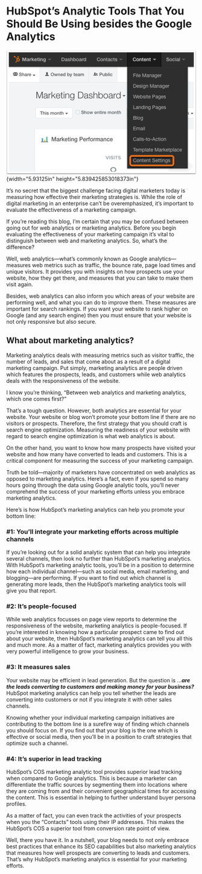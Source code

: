 HubSpot’s Analytic Tools That You Should Be Using besides the Google Analytics
==============================================================================

![](img/media/image1.png){width="5.93125in"
height="5.839425853018373in"}

It’s no secret that the biggest challenge facing digital marketers today
is measuring how effective their marketing strategies is. While the role
of digital marketing in an enterprise can’t be overemphasized, it’s
important to evaluate the effectiveness of a marketing campaign.

If you’re reading this blog, I’m certain that you may be confused
between going out for web analytics or marketing analytics. Before you
begin evaluating the effectiveness of your marketing campaign it’s vital
to distinguish between web and marketing analytics. So, what’s the
difference?

Well, web analytics—what’s commonly known as Google analytics—measures
web metrics such as traffic, the bounce rate, page load times and unique
visitors. It provides you with insights on how prospects use your
website, how they get there, and measures that you can take to make them
visit again.

Besides, web analytics can also inform you which areas of your website
are performing well, and what you can do to improve them. These measures
are important for search rankings. If you want your website to rank
higher on Google (and any search engine) then you must ensure that your
website is not only responsive but also secure.

What about marketing analytics?
-------------------------------

Marketing analytics deals with measuring metrics such as visitor
traffic, the number of leads, and sales that come about as a result of a
digital marketing campaign. Put simply, marketing analytics are people
driven which features the prospects, leads, and customers while web
analytics deals with the responsiveness of the website.

I know you’re thinking, “Between web analytics and marketing analytics,
which one comes first?”

That’s a tough question. However, both analytics are essential for your
website. Your website or blog won’t promote your bottom line if there
are no visitors or prospects. Therefore, the first strategy that you
should craft is search engine optimization. Measuring the readiness of
your website with regard to search engine optimization is what web
analytics is about.

On the other hand, you want to know how many prospects have visited your
website and how many have converted to leads and customers. This is a
critical component for measuring the success of your marketing campaign.

Truth be told—majority of marketers have concentrated on web analytics
as opposed to marketing analytics. Here’s a fact, even if you spend so
many hours going through the data using Google analytic tools, you’ll
never comprehend the success of your marketing efforts unless you
embrace marketing analytics.

Here’s is how HubSpot’s marketing analytics can help you promote your
bottom line:

### \#1: You’ll integrate your marketing efforts across multiple channels

If you’re looking out for a solid analytic system that can help you
integrate several channels, then look no further than HubSpot’s
marketing analytics. With HubSpot’s marketing analytic tools, you’ll be
in a position to determine how each individual channel—such as social
media, email marketing, and blogging—are performing. If you want to find
out which channel is generating more leads, then the HubSpot’s marketing
analytics tools will give you that report.

### \#2: It’s people-focused

While web analytics focusses on page view reports to determine the
responsiveness of the website, marketing analytics is people-focused. If
you’re interested in knowing how a particular prospect came to find out
about your website, then HubSpot’s marketing analytics can tell you all
this and much more. As a matter of fact, marketing analytics provides
you with very powerful intelligence to grow your business.

### \#3: It measures sales

Your website may be efficient in lead generation. But the question is
…***are the leads converting to customers and making money for your
business?*** HubSpot marketing analytics can help you tell whether the
leads are converting into customers or not if you integrate it with
other sales channels.

Knowing whether your individual marketing campaign initiatives are
contributing to the bottom line is a surefire way of finding which
channels you should focus on. If you find out that your blog is the one
which is effective or social media, then you’ll be in a position to
craft strategies that optimize such a channel.

### \#4: It’s superior in lead tracking

HubSpot’s COS marketing analytic tool provides superior lead tracking
when compared to Google analytics. This is because a marketer can
differentiate the traffic sources by segmenting them into locations
where they are coming from and their convenient geographical times for
accessing the content. This is essential in helping to further
understand buyer persona profiles.

As a matter of fact, you can even track the activities of your prospects
when you the “Contacts” tools using their IP addresses. This makes the
HubSpot’s COS a superior tool from conversion rate point of view.

Well, there you have it. In a nutshell, your blog needs to not only
embrace best practices that enhance its SEO capabilities but also
marketing analytics that measures how well prospects are converting to
leads and customers. That’s why HubSpot’s marketing analytics is
essential for your marketing efforts.
